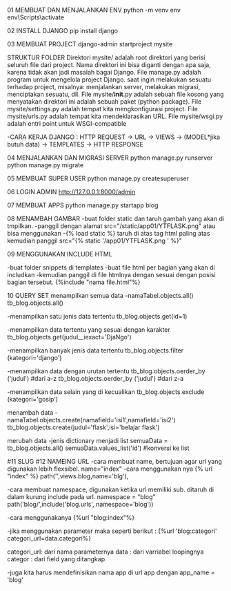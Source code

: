 01 MEMBUAT DAN MENJALANKAN  ENV
python -m venv env
env\Scripts\activate

02 INSTALL DJANGO
pip install django

03 MEMBUAT PROJECT 
django-admin startproject mysite

STRUKTUR FOLDER
Direktori mysite/ adalah root direktori yang berisi seluruh file dari project. Nama direktori ini bisa diganti dengan apa saja, karena tidak akan jadi masalah bagai Django.
File manage.py adalah program untuk mengelola project Django. saat ingin melakukan sesuatu terhadap project, misalnya: menjalankan server, melakukan migrasi, menciptakan sesuatu, dll.
File mysite/__init__.py adalah sebuah file kosong yang menyatakan direktori ini adalah sebuah paket (python package).
File mysite/settings.py adalah tempat kita mengkonfigurasi project.
File mysite/urls.py adalah tempat kita mendeklarasikan URL.
File mysite/wsgi.py adalah entri point untuk WSGI-compatible

-CARA KERJA DJANGO : HTTP REQUEST -> URL -> VIEWS -> (MODEL*jika butuh data) -> TEMPLATES -> HTTP RESPONSE

04 MENJALANKAN DAN MIGRASI SERVER 
python manage.py runserver
python manage.py migrate

05 MEMBUAT SUPER USER
python manage.py createsuperuser

06 LOGIN ADMIN
http://127.0.0.1:8000/admin

07 MEMBUAT APPS
python manage.py startapp blog

08 MENAMBAH GAMBAR
-buat folder static dan taruh gambah yang akan di tmpilkan.
-panggil dengan alamat src="/static/app01/YTFLASK.png" atau bisa menggunakan 
-{% load static %} taruh di atas tag html paling atas kemudian panggil src="{% static '/app01/YTFLASK.png ' %}"

09 MENGGUNAKAN INCLUDE HTML

-buat folder snippets di templates
-buat file html per bagian yang akan di includkan
-kemudian panggil di file htmlnya dengan sesuai dengan posisi bagian tersebut.
{%include "nama file.html"%}

10 QUERY SET 
menampilkan semua data 
-namaTabel.objects.all()
tb_blog.objects.all()

-menampilkan satu jenis data tertentu
tb_blog.objects.get(id=1)

-menampilkan data tertentu yang sesuai dengan karakter
tb_blog.objects.get(judul__iexact='DjaNgo')

-menampilkan banyak jenis data tertentu
tb_blog.objects.filter (kategori='django')

-menampilkan data dengan urutan tertentu
tb_blog.objects.oerder_by ('judul') #dari a-z
tb_blog.objects.oerder_by ('judul') #dari z-a

-menampilkan data selain yang di kecualikan
tb_blog.objects.exclude (kategori='gosip')

menambah data
-namaTabel.objects.create(namafield='isi1',namafield='isi2')
tb_blog.objects.create(judul='flask',isi='belajar flask')

merubah data 
-jenis dictionary menjadi list
semuaData = tb_blog.objects.all()
semuaData.values_list('id') #konversi ke list

#11 SLUG
#12 NAMEING URL
-cara membuat name, bertujuan agar url yang digunakan lebih flexsibel.
name="index"
-cara menggunakan nya
{% url "index" %}
path('',views.blog,name='blg'),

-cara membuat namespace, digunakan ketika url memiliki sub. ditaruh di dalam kurung include pada url.
namespace = "blog"
path('blog/',include('blog.urls',  namespace='blog'))

-cara menggunakanya
{%url "blog:index"%}

-jika menggunakan parameter maka seperti berikut :
{%url 'blog:categori' categori_url=data.categori%}

categori_url: dari nama parameternya
data : dari varriabel loopingnya
categor : dari field yang ditangkap

-juga kita harus mendefinisikan nama app di url app dengan
app_name = 'blog'





